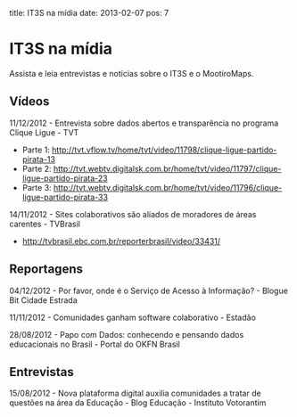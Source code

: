 title: IT3S na mídia
date: 2013-02-07
pos: 7

IT3S na mídia
=============

Assista e leia entrevistas e notícias sobre o IT3S e o MootiroMaps.


Vídeos
------

11/12/2012 - Entrevista sobre dados abertos e transparência no programa Clique Ligue - TVT

  * Parte 1: <http://tvt.vflow.tv/home/tvt/video/11798/clique-ligue-partido-pirata-13>
  * Parte 2: <http://tvt.webtv.digitalsk.com.br/home/tvt/video/11797/clique-ligue-partido-pirata-23>
  * Parte 3: <http://tvt.webtv.digitalsk.com.br/home/tvt/video/11796/clique-ligue-partido-pirata-33>


14/11/2012 - Sites colaborativos são aliados de moradores de áreas carentes - TVBrasil

  * <http://tvbrasil.ebc.com.br/reporterbrasil/video/33431/>


Reportagens
-----------

04/12/2012 - Por favor, onde é o Serviço de Acesso à Informação? - Blogue Bit Cidade Estrada

11/11/2012 - Comunidades ganham software colaborativo - Estadão

28/08/2012 - Papo com Dados: conhecendo e pensando dados educacionais no Brasil - Portal do OKFN Brasil


Entrevistas
-----------

15/08/2012 - Nova plataforma digital auxilia comunidades a tratar de questões na área da Educação - Blog Educação - Instituto Votorantim
